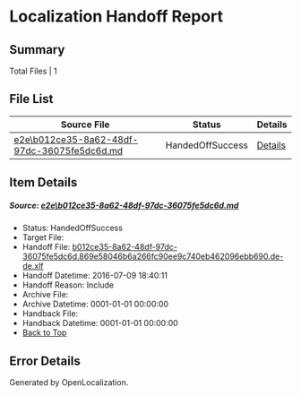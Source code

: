 # <a name='report-top'></a> Localization Handoff Report

## Summary
 Total Files | 1

## File List
 Source File | Status | Details 
 ----------- | ------ | ------- 
 [e2e\b012ce35-8a62-48df-97dc-36075fe5dc6d.md](https://github.com/OpenLocalizationTestOrg/oltest/blob/59fdacaed64a0f091090fa1b2389afc146a0cbb2/e2e/b012ce35-8a62-48df-97dc-36075fe5dc6d.md) | HandedOffSuccess | [Details](#17cb5dad10e7f3a159826fb390f4a0207b63a1114)

## Item Details
##### <a name='17cb5dad10e7f3a159826fb390f4a0207b63a1114'></a> Source: [e2e\b012ce35-8a62-48df-97dc-36075fe5dc6d.md](https://github.com/OpenLocalizationTestOrg/oltest/blob/59fdacaed64a0f091090fa1b2389afc146a0cbb2/e2e/b012ce35-8a62-48df-97dc-36075fe5dc6d.md)
* Status: HandedOffSuccess
* Target File: 
* Handoff File: [b012ce35-8a62-48df-97dc-36075fe5dc6d.869e58046b6a266fc90ee9c740eb462096ebb690.de-de.xlf](https://github.com/OpenLocalizationTestOrg/olhandoff-e2e/blob/ff4efb92176261038abc6d23b318dc867ba4c5d1/ol-handoff/OpenLocalizationTestOrg/oltest-dede-fly/ci/ht/b012ce35-8a62-48df-97dc-36075fe5dc6d.869e58046b6a266fc90ee9c740eb462096ebb690.de-de.xlf)
* Handoff Datetime: 2016-07-09 18:40:11
* Handoff Reason: Include
* Archive File: 
* Archive Datetime: 0001-01-01 00:00:00
* Handback File: 
* Handback Datetime: 0001-01-01 00:00:00
* [Back to Top](#report-top)


## Error Details

Generated by OpenLocalization.
